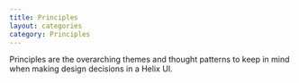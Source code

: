 ```yaml
---
title: Principles
layout: categories
category: Principles
---
```


Principles are the overarching themes and thought patterns to keep in mind when making design decisions in a Helix UI.
